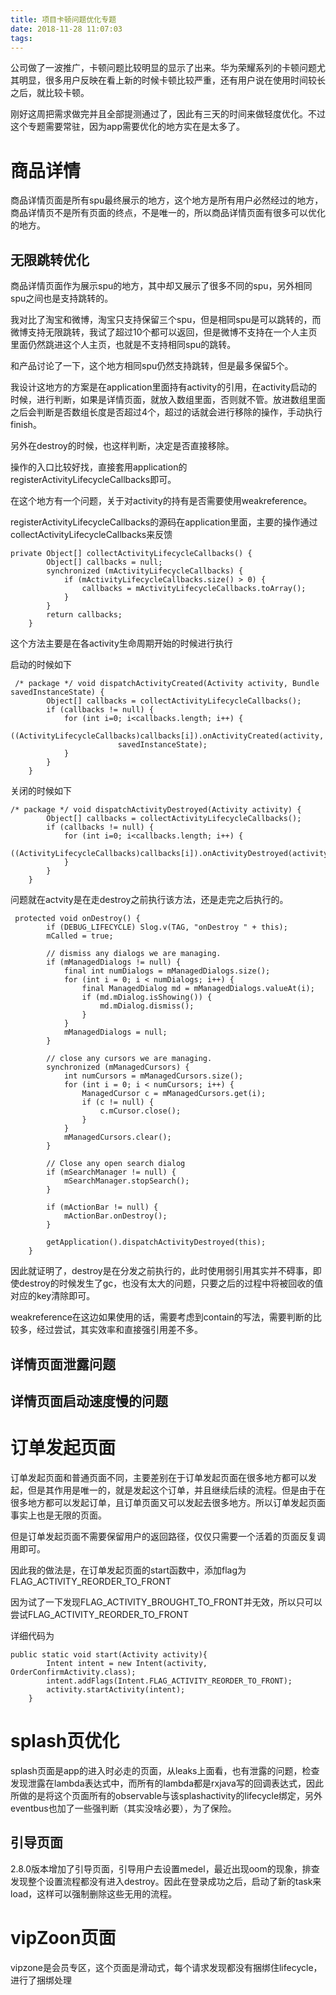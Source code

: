 ```yaml
---
title: 项目卡顿问题优化专题
date: 2018-11-28 11:07:03
tags:
---
```


公司做了一波推广，卡顿问题比较明显的显示了出来。华为荣耀系列的卡顿问题尤其明显，很多用户反映在看上新的时候卡顿比较严重，还有用户说在使用时间较长之后，就比较卡顿。

刚好这周把需求做完并且全部提测通过了，因此有三天的时间来做轻度优化。不过这个专题需要常驻，因为app需要优化的地方实在是太多了。

# 商品详情

商品详情页面是所有spu最终展示的地方，这个地方是所有用户必然经过的地方，商品详情页不是所有页面的终点，不是唯一的，所以商品详情页面有很多可以优化的地方。

## 无限跳转优化

商品详情页面作为展示spu的地方，其中却又展示了很多不同的spu，另外相同spu之间也是支持跳转的。

我对比了淘宝和微博，淘宝只支持保留三个spu，但是相同spu是可以跳转的，而微博支持无限跳转，我试了超过10个都可以返回，但是微博不支持在一个人主页里面仍然跳进这个人主页，也就是不支持相同spu的跳转。

和产品讨论了一下，这个地方相同spu仍然支持跳转，但是最多保留5个。

我设计这地方的方案是在application里面持有activity的引用，在activity启动的时候，进行判断，如果是详情页面，就放入数组里面，否则就不管。放进数组里面之后会判断是否数组长度是否超过4个，超过的话就会进行移除的操作，手动执行finish。

另外在destroy的时候，也这样判断，决定是否直接移除。

操作的入口比较好找，直接套用application的registerActivityLifecycleCallbacks即可。

在这个地方有一个问题，关于对activity的持有是否需要使用weakreference。

registerActivityLifecycleCallbacks的源码在application里面，主要的操作通过collectActivityLifecycleCallbacks来反馈

```
private Object[] collectActivityLifecycleCallbacks() {
        Object[] callbacks = null;
        synchronized (mActivityLifecycleCallbacks) {
            if (mActivityLifecycleCallbacks.size() > 0) {
                callbacks = mActivityLifecycleCallbacks.toArray();
            }
        }
        return callbacks;
    }
```
这个方法主要是在各activity生命周期开始的时候进行执行

启动的时候如下
```
 /* package */ void dispatchActivityCreated(Activity activity, Bundle savedInstanceState) {
        Object[] callbacks = collectActivityLifecycleCallbacks();
        if (callbacks != null) {
            for (int i=0; i<callbacks.length; i++) {
                ((ActivityLifecycleCallbacks)callbacks[i]).onActivityCreated(activity,
                        savedInstanceState);
            }
        }
    }
```

关闭的时候如下
```
/* package */ void dispatchActivityDestroyed(Activity activity) {
        Object[] callbacks = collectActivityLifecycleCallbacks();
        if (callbacks != null) {
            for (int i=0; i<callbacks.length; i++) {
                ((ActivityLifecycleCallbacks)callbacks[i]).onActivityDestroyed(activity);
            }
        }
    }
```

问题就在actvity是在走destroy之前执行该方法，还是走完之后执行的。

```
 protected void onDestroy() {
        if (DEBUG_LIFECYCLE) Slog.v(TAG, "onDestroy " + this);
        mCalled = true;

        // dismiss any dialogs we are managing.
        if (mManagedDialogs != null) {
            final int numDialogs = mManagedDialogs.size();
            for (int i = 0; i < numDialogs; i++) {
                final ManagedDialog md = mManagedDialogs.valueAt(i);
                if (md.mDialog.isShowing()) {
                    md.mDialog.dismiss();
                }
            }
            mManagedDialogs = null;
        }

        // close any cursors we are managing.
        synchronized (mManagedCursors) {
            int numCursors = mManagedCursors.size();
            for (int i = 0; i < numCursors; i++) {
                ManagedCursor c = mManagedCursors.get(i);
                if (c != null) {
                    c.mCursor.close();
                }
            }
            mManagedCursors.clear();
        }

        // Close any open search dialog
        if (mSearchManager != null) {
            mSearchManager.stopSearch();
        }

        if (mActionBar != null) {
            mActionBar.onDestroy();
        }

        getApplication().dispatchActivityDestroyed(this);
    }
```
因此就证明了，destroy是在分发之前执行的，此时使用弱引用其实并不碍事，即使destroy的时候发生了gc，也没有太大的问题，只要之后的过程中将被回收的值对应的key清除即可。

weakreference在这边如果使用的话，需要考虑到contain的写法，需要判断的比较多，经过尝试，其实效率和直接强引用差不多。

## 详情页面泄露问题

## 详情页面启动速度慢的问题




# 订单发起页面

订单发起页面和普通页面不同，主要差别在于订单发起页面在很多地方都可以发起，但是其作用是唯一的，就是发起这个订单，并且继续后续的流程。但是由于在很多地方都可以发起订单，且订单页面又可以发起去很多地方。所以订单发起页面事实上也是无限的页面。

但是订单发起页面不需要保留用户的返回路径，仅仅只需要一个活着的页面反复调用即可。

因此我的做法是，在订单发起页面的start函数中，添加flag为FLAG_ACTIVITY_REORDER_TO_FRONT

因为试了一下发现FLAG_ACTIVITY_BROUGHT_TO_FRONT并无效，所以只可以尝试FLAG_ACTIVITY_REORDER_TO_FRONT

详细代码为
```
public static void start(Activity activity){
        Intent intent = new Intent(activity, OrderConfirmActivity.class);
        intent.addFlags(Intent.FLAG_ACTIVITY_REORDER_TO_FRONT);
        activity.startActivity(intent);
    }
```

# splash页优化

splash页面是app的进入时必走的页面，从leaks上面看，也有泄露的问题，检查发现泄露在lambda表达式中，而所有的lambda都是rxjava写的回调表达式，因此所做的是将这个页面所有的observable与该splashactivity的lifecycle绑定，另外eventbus也加了一些强判断（其实没啥必要），为了保险。

## 引导页面

2.8.0版本增加了引导页面，引导用户去设置medel，最近出现oom的现象，排查发现整个设置流程都没有进入destroy。因此在登录成功之后，启动了新的task来load，这样可以强制删除这些无用的流程。

# vipZoon页面

vipzone是会员专区，这个页面是滑动式，每个请求发现都没有捆绑住lifecycle，进行了捆绑处理